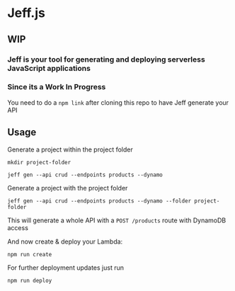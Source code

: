 # Jeff.js

## WIP
### Jeff is your tool for generating and deploying serverless JavaScript applications
 
### Since its a Work In Progress
You need to do a `npm link` after cloning this repo to have Jeff generate your API

## Usage
 
Generate a project within the project folder
 ```shell
 mkdir project-folder
 
 jeff gen --api crud --endpoints products --dynamo
 ```
 
 
Generate a project with the project folder
  ```shell
  jeff gen --api crud --endpoints products --dynamo --folder project-folder
  ```
  
This will generate a whole API with a `POST /products` route with DynamoDB access 
  
And now create & deploy your Lambda:
  ```shell
  npm run create
  ```
  
For further deployment updates just run
  ```shell
  npm run deploy
  ```
  
